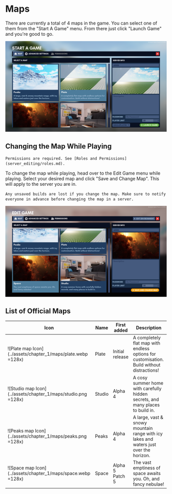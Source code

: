 # Maps

There are currently a total of 4 maps in the game. You can select one of them from the "Start A Game" menu. From there just click "Launch Game" and you're good to go.

<img src="../assets/chapter_1/maps/start_game_map.png" alt="Start a game map tab"/>

## Changing the Map While Playing

```admonish note
Permissions are required. See [Roles and Permissions](server_editing/roles.md).
```

To change the map while playing, head over to the Edit Game menu while playing. Select your desired map and click "Save and Change Map". This will apply to the server you are in.

``` admonish warning
Any unsaved builds are lost if you change the map. Make sure to notify everyone in advance before changing the map in a server.
```

<img src="../assets/chapter_1/maps/edit_game_map.png" alt="Edit game map tab"/>

## List of Official Maps

| Icon                                                          | Name   | First added     | Description                                                                               |
|---------------------------------------------------------------|--------|-----------------|-------------------------------------------------------------------------------------------|
| ![Plate map Icon](../assets/chapter_1/maps/plate.webp =128x)  | Plate  | Initial release | A completely flat map with endless options for customisation. Build without distractions! |
| ![Studio map Icon](../assets/chapter_1/maps/studio.png =128x) | Studio | Alpha 4         | A cosy summer home with carefully hidden secrets, and many places to build in.            |
| ![Peaks map Icon](../assets/chapter_1/maps/peaks.png =128x)   | Peaks  | Alpha 4         | A large, vast & snowy mountain range with icy lakes and waters just over the horizon.     |
| ![Space map Icon](../assets/chapter_1/maps/space.webp =128x)  | Space  | Alpha 5 Patch 5 | The vast emptiness of space awaits you. Oh, and fancy nebulae!                            |